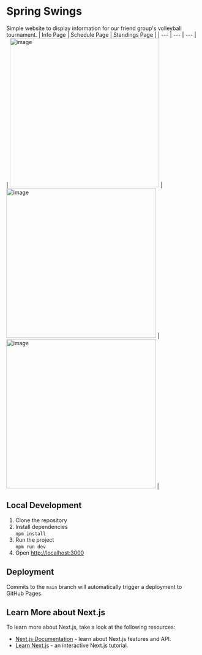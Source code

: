 # Spring Swings
Simple website to display information for our friend group's volleyball tournament.
| Info Page | Schedule Page | Standings Page |
| --- | --- | --- |
| <img width="390" alt="image" src="https://github.com/user-attachments/assets/963dbefd-7ac6-4856-862b-a88fb185b74b" /> | <img width="391" alt="image" src="https://github.com/user-attachments/assets/cfee7a82-f826-4608-a6fc-ccc3253509d9" /> | <img width="390" alt="image" src="https://github.com/user-attachments/assets/c9d968e4-e478-44c1-98de-5855fbc0c507" /> | 

## Local Development
1. Clone the repository
2. Install dependencies  
`npm install`
2. Run the project  
`npm run dev`
3. Open [http://localhost:3000](http://localhost:3000)

## Deployment
Commits to the `main` branch will automatically trigger a deployment to GitHub Pages.

## Learn More about Next.js
To learn more about Next.js, take a look at the following resources:

- [Next.js Documentation](https://nextjs.org/docs) - learn about Next.js features and API.
- [Learn Next.js](https://nextjs.org/learn) - an interactive Next.js tutorial.
